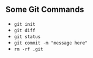 ## Some Git Commands
- `git init`
- `git diff`
- `git status`
- `git commit -m "message here"`
- `rm -rf .git`